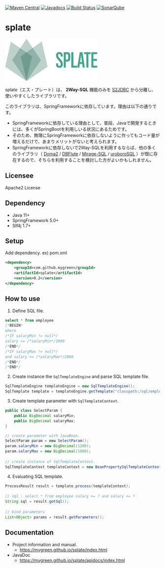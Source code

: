 [![Maven Central](https://maven-badges.herokuapp.com/maven-central/com.github.mygreen/splate/badge.svg)](https://maven-badges.herokuapp.com/maven-central/com.github.mygreen/splate/)
[![Javadocs](https://javadoc.io/badge/com.github.mygreen/splate.svg?color=blue)](https://javadoc.io/doc/com.github.mygreen/splate)
[![Build Status](https://travis-ci.org/mygreen/splate.svg?branch=master)](https://travis-ci.org/mygreen/splate)
[![SonarQube](https://sonarcloud.io/api/project_badges/measure?project=com.github.mygreen%3Asplate&metric=alert_status)](https://sonarcloud.io/dashboard?id=com.github.mygreen%3Asplate)

# splate

![logo](logo.png)

splate（エス・プレート）は、 **2Way-SQL** 機能のみを [S2JDBC](http://s2container.seasar.org/2.4/ja/s2jdbc.html) から分離し、使いやすくしたライブラリです。

このライブラリは、SpringFrameworkに依存しています。理由は以下の通りです。

- SpringFrameworkに依存している理由として、普段、Javaで開発するときには、多くがSpringBootを利用しいる状況にあるためです。
- そのため、無理にSpringFrameworkに依存しないように作ってもコード量が増えるだけで、あまりメリットがないと考えられます。
- SpringFrameworkに依存しないで2Way-SQLを利用するならば、他の多くのライブラリ（ [Doma2](https://doma.readthedocs.io/) / [DBFlute](http://dbflute.seasar.org/) / [Mirage-SQL](https://github.com/mirage-sql/mirage) / [uroboroSQL](https://future-architect.github.io/uroborosql-doc/) ）が既に存在するので、そちらを利用することを検討した方がよいかもしれません。

## Licensee
Apache2 License

## Dependency

- Java 11+
- SpringFramework 5.0+
- Slf4j 1.7+


## Setup

Add dependency. ex) pom.xml

```xml
<dependency>
	<groupId>com.github.mygreen</groupId>
	<artifactId>splate</artifactId>
	<version>0.2</version>
</dependency>
```

## How to use

1. Define SQL file.
  ```sql
  select * from employee
  /*BEGIN*
  where
  /*IF salaryMin != null*/
  salary >= /*salaryMin*/1000
  /*END*/
  /*IF salaryMax != null*/
  and salary <= /*salaryMax*/2000
  /*END*/
  /*END*/
  ```
2. Create instance the ``SqlTemplateEngine`` and parse SQL template file.
  ```java
  SqlTemplateEngine templateEngine = new SqlTemplateEngine();
  SqlTemplate template = templateEngine.getTemplate("classpath:/sql/employee_select.sql");
  ```
3. Create template parameter with ``SqlTemplateContext``.
  ```java
  public class SelectParam {
      public BigDecimal salaryMin;
      public BigDecimal salaryMax;
  }
  ```

  ```java
  // create parameter with JavaBean.
  SelectParam param = new SelectParam();
  param.salaryMin = new BigDecimal(1200);
  param.salaryMax = new BigDecimal(1800);
  
  // create instance of SqlTemplateContext.
  SqlTemplateContext templateContext = new BeanPropertySqlTemplateContext(param);
  ```
4. Evaluating SQL template.
  ```java
  ProcessResult result = template.process(templateContext);

  // sql : select * from employee salary >= ? and salary <= ?
  String sql = result.getSql();

  // bind parameters
  List<Object> params = result.getParameters();
  ```

## Documentation

- Project information and manual.
  - https://mygreen.github.io/splate/index.html
- JavaDoc
  - https://mygreen.github.io/splate/apidocs/index.html

